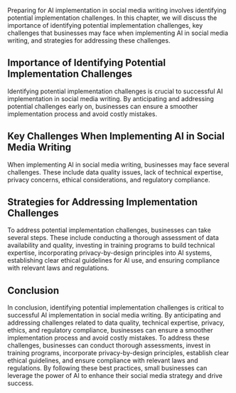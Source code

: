 
Preparing for AI implementation in social media writing involves identifying potential implementation challenges. In this chapter, we will discuss the importance of identifying potential implementation challenges, key challenges that businesses may face when implementing AI in social media writing, and strategies for addressing these challenges.

Importance of Identifying Potential Implementation Challenges
-------------------------------------------------------------

Identifying potential implementation challenges is crucial to successful AI implementation in social media writing. By anticipating and addressing potential challenges early on, businesses can ensure a smoother implementation process and avoid costly mistakes.

Key Challenges When Implementing AI in Social Media Writing
-----------------------------------------------------------

When implementing AI in social media writing, businesses may face several challenges. These include data quality issues, lack of technical expertise, privacy concerns, ethical considerations, and regulatory compliance.

Strategies for Addressing Implementation Challenges
---------------------------------------------------

To address potential implementation challenges, businesses can take several steps. These include conducting a thorough assessment of data availability and quality, investing in training programs to build technical expertise, incorporating privacy-by-design principles into AI systems, establishing clear ethical guidelines for AI use, and ensuring compliance with relevant laws and regulations.

Conclusion
----------

In conclusion, identifying potential implementation challenges is critical to successful AI implementation in social media writing. By anticipating and addressing challenges related to data quality, technical expertise, privacy, ethics, and regulatory compliance, businesses can ensure a smoother implementation process and avoid costly mistakes. To address these challenges, businesses can conduct thorough assessments, invest in training programs, incorporate privacy-by-design principles, establish clear ethical guidelines, and ensure compliance with relevant laws and regulations. By following these best practices, small businesses can leverage the power of AI to enhance their social media strategy and drive success.
